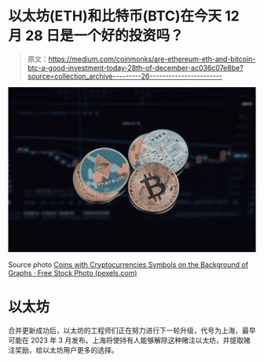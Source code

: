# 以太坊(ETH)和比特币(BTC)在今天 12 月 28 日是一个好的投资吗？

> 原文：<https://medium.com/coinmonks/are-ethereum-eth-and-bitcoin-btc-a-good-investment-today-28th-of-december-ac036c07e8be?source=collection_archive---------26----------------------->

![](img/40b87401391d9b1f70a40b12643c0b90.png)

Source photo [Coins with Cryptocurrencies Symbols on the Background of Graphs · Free Stock Photo (pexels.com)](https://www.pexels.com/photo/coins-with-cryptocurrencies-symbols-on-the-background-of-graphs-7267598/)

# 以太坊

合并更新成功后，以太坊的工程师们正在努力进行下一轮升级，代号为上海，最早可能在 2023 年 3 月发布。上海将使持有人能够解除这种赌注以太坊，并提取赌注奖励，给以太坊用户更多的选择。
